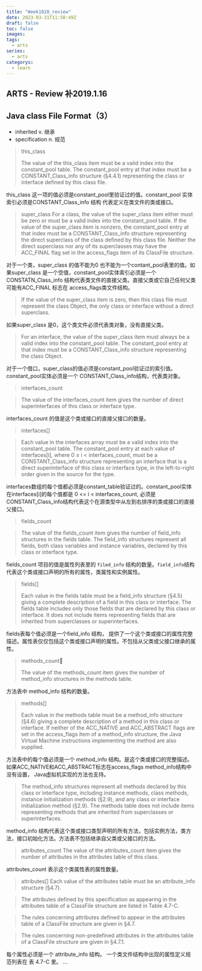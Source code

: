 ```yaml
---
title: "Week1028_review"
date: 2023-03-31T11:58:49Z
draft: false 
toc: false
images:
tags:
  - arts 
series:
  - arts 
categorys:
  - learn 
---
```


## ARTS - Review 补2019.1.16
## Java class File Format（3）

* inherited v. 继承
* specification n. 规范


>this_class
>
>The value of the this_class item must be a valid index into the constant_pool table. The constant_pool entry at that index must be a CONSTANT_Class_info structure (§4.4.1) representing the class or interface defined by this class file.
>

this_class 这一项的值必须是constant_pool里验证过的值。constant_pool 实体索引必须是CONSTANT_Class_info 结构 代表定义在类文件的类或接口。

>super_class
For a class, the value of the super_class item either must be zero or must be a valid index into the constant_pool table. If the value of the super_class item is nonzero, the constant_pool entry at that index must be a CONSTANT_Class_info structure representing the direct superclass of the class defined by this class file. Neither the direct superclass nor any of its superclasses may have the ACC_FINAL flag set in the access_flags item of its ClassFile structure.

对于一个类，super_class 的值不能为0 也不能为一个contant_pool表里的值。如果super_class 是一个空值，constant_pool实体索引必须是一个CONSTATN_Class_info 结构代表类文件的直接父类。直接父类或它自己任何父类可能有ACC_FINAL 标志在 access_flags类文件结构。

>If the value of the super_class item is zero, then this class file must represent the class Object, the only class or interface without a direct superclass.

如果super_class 是0，这个类文件必须代表类对象，没有直接父类。

> For an interface, the value of the super_class item must always be a valid index into the constant_pool table. The constant_pool entry at that index must be a CONSTANT_Class_info structure representing the class Object.
> 

对于一个借口，super_class的值必须是constant_pool验证过的索引值。constant_pool实体必须是一个 CONSTANT_Class_info结构，代表类对象。

> interfaces_count

>The value of the interfaces_count item gives the number of direct superinterfaces of this class or interface type.

interfaces_count 的值是这个类或接口的直接父接口的数量。


> interfaces[]

>Each value in the interfaces array must be a valid index into the constant_pool table. The constant_pool entry at each value of interfaces[i], where 0 ≤ i < interfaces_count, must be a CONSTANT_Class_info structure representing an interface that is a direct superinterface of this class or interface type, in the left-to-right order given in the source for the type.

interfaces数组的每个值都必须是constant_table验证过的。constant_pool实体在interfaces[i]的每个值都是  0 <= i < interfaces_count, 必须是CONSTANT_Class_info结构代表这个在源类型中从左到右排序的类或接口的直接父接口。


> fields_count

> The value of the fields_count item gives the number of field_info structures in the fields table. The field_info structures represent all fields, both class variables and instance variables, declared by this class or interface type.

fields_count 项目的值是属性列表里的 ```filed_info``` 结构的数量。```field_info```结构代表这个类或接口声明的所有的属性，类属性和实例属性。



> fields[]
>
>Each value in the fields table must be a field_info structure (§4.5) giving a complete description of a field in this class or interface. The fields table includes only those fields that are declared by this class or interface. It does not include items representing fields that are inherited from superclasses or superinterfaces.

fields表每个值必须是一个field_info 结构， 提供了一个这个类或接口的属性完整描述。属性表仅仅包括这个类或接口声明的属性。不包括从父类或父接口继承的属性。

> methods_count
>
>The value of the methods_count item gives the number of method_info structures in the methods table.

方法表中 method_info 结构的数量。

> methods[]
> 
> Each value in the methods table must be a method_info structure (§4.6) giving a complete description of a method in this class or interface. If neither of the ACC_NATIVE and ACC_ABSTRACT flags are set in the access_flags item of a method_info structure, the Java Virtual Machine instructions implementing the method are also supplied.

方法表中的每个值必须是一个 method_info 结构。是这个类或接口的完整描述。如果ACC_NATIVE和ACC_ABSTRACT标志在access_flags method_info结构中没有设置， Java虚拟机实现的方法也支持。

> The method_info structures represent all methods declared by this class or interface type, including instance methods, class methods, instance initialization methods (§2.9), and any class or interface initialization method (§2.9). The methods table does not include items representing methods that are inherited from superclasses or superinterfaces.

method_info 结构代表这个类或接口类型声明的所有方法，包括实例方法，类方法，接口初始化方法。方法表不包括继承自父类或父接口的方法。


> attributes_count
The value of the attributes_count item gives the number of attributes in the attributes table of this class.

attributes_count 表示这个类属性表的属性数量。

>attributes[]
>Each value of the attributes table must be an attribute_info structure (§4.7).

>The attributes defined by this specification as appearing in the attributes table of a ClassFile structure are listed in Table 4.7-C.

>The rules concerning attributes defined to appear in the attributes table of a ClassFile structure are given in §4.7.

>The rules concerning non-predefined attributes in the attributes table of a ClassFile structure are given in §4.7.1.

每个属性必须是一个 attribute_info 结构。
一个类文件结构中出现的属性定义规范列表在 表 4.7-C 里。
...

